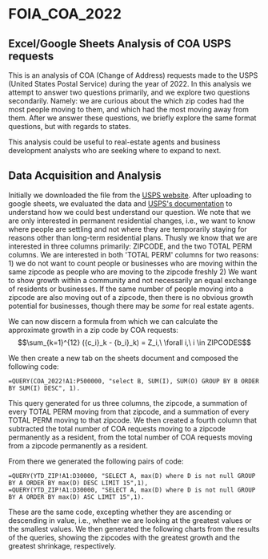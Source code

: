 # FOIA_COA_2022
## Excel/Google Sheets Analysis of COA USPS requests

This is an analysis of COA (Change of Address) requests made to the USPS (United States Postal Service) during the year of 2022. 
In this analysis we attempt to answer two questions primarily, and we explore two questions secondarily. Namely: we are curious about the which zip codes had the most people moving to them, and which had the most moving away from them. After we answer these questions, we briefly explore the same format questions, but with regards to states.

This analysis could be useful to real-estate agents and business development analysts who are seeking where to expand to next.

## Data Acquisition and Analysis

Initially we downloaded the file from the [USPS website](https://about.usps.com/who/legal/foia/documents/change-of-address-stats/Y2022.csv). After uploading to google sheets, we evaluated the data and [USPS's documentation](https://about.usps.com/who/legal/foia/documents/change-of-address-stats/coa-stats-explanation.pdf) to understand how we could best understand our question. We note that we are only interested in permanent residential changes, i.e., we want to know where people are settling and not where they are temporarily staying for reasons other than long-term residential plans. Thusly we know that we are interested in three columns primarily: ZIPCODE, and the two TOTAL PERM columns. We are interested in both 'TOTAL PERM' columns for two reasons: 1) we do not want to count people or businesses who are moving within the same zipcode as people who are moving to the zipcode freshly 2) We want to show growth within a community and not necessarily an equal exchange of residents or businesses. If the same number of people moving into a zipcode are also moving out of a zipcode, then there is no obvious growth potential for businesses, though there may be *some* for real estate agents.

We can now discern a formula from which we can calculate the approximate growth in a zip code by COA requests: 
$$\sum_{k=1}^{12} ({c_i}_k - {b_i}_k) = Z_i,\ \forall i,\  i \in ZIPCODES$$

We then create a new tab on the sheets document and composed the following code: 
```
=QUERY(COA_2022!A1:P500000, "select B, SUM(I), SUM(O) GROUP BY B ORDER BY SUM(I) DESC", 1).
```
This query generated for us three columns, the zipcode, a summation of every TOTAL PERM moving from that zipcode, and a summation of every TOTAL PERM moving to that zipcode. We then created a fourth column that subtracted the total number of COA requests moving to a zipcode permanently as a resident, from the total number of COA requests moving from a zipcode permanently as a resident.

From there we generated the following pairs of code: 
```
=QUERY(YTD_ZIP!A1:D30000, "SELECT A, max(D) where D is not null GROUP BY A ORDER BY max(D) DESC LIMIT 15",1), 
=QUERY(YTD_ZIP!A1:D30000, "SELECT A, max(D) where D is not null GROUP BY A ORDER BY max(D) ASC LIMIT 15",1).
```
These are the same code, excepting whether they are ascending or descending in value, i.e., whether we are looking at the greatest values or the smallest values. We then generated the following charts from the results of the queries, showing the zipcodes with the greatest growth and the greatest shrinkage, respectively.

<p>
  <src="https://github.com/ThomasGDore/FOIA_COA_2022/blob/main/Growth_ZIP.png?raw=true">
</p>
